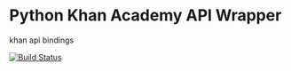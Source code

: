 # Python Khan Academy API Wrapper
khan api bindings

[![Build Status](https://travis-ci.org/almartin82/pkaaw.svg?branch=master)](https://travis-ci.org/almartin82/pkaaw)